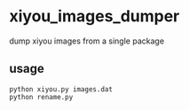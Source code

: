 # xiyou_images_dumper
dump xiyou images from a single package

## usage   
```python xiyou.py images.dat```   
```python rename.py```
